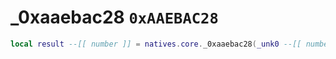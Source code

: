 # _0xaaebac28 `0xAAEBAC28`

```lua
local result --[[ number ]] = natives.core._0xaaebac28(_unk0 --[[ number ]])
```